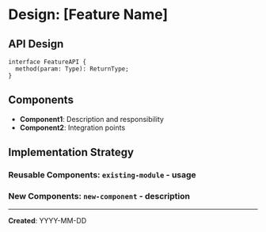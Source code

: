 <!-- SPEC Design Template -->

# Design: [Feature Name]

## API Design
```language
interface FeatureAPI {
  method(param: Type): ReturnType;
}
```

## Components
- **Component1**: Description and responsibility
- **Component2**: Integration points

## Implementation Strategy
### Reusable Components: `existing-module` - usage
### New Components: `new-component` - description

---
**Created**: YYYY-MM-DD